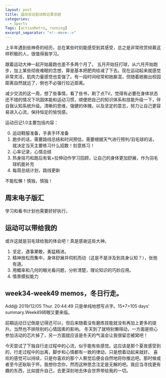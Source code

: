 ```yaml
---
layout: post
title: 运动日记启动和记录总结
categories:
  - Sports
Tags: [actionRetro, running]
excerpt_separator: "<!--more-->"
---
```


上半年遇到些神奇的经历，总在某些时刻能感受到其感受，总之是非常欣赏倾慕这样积极的人，很值得我学习。

<!--more-->

跟着运动大神一起开始晨跑也差不多两个月了。
五月开始狂打球，从六月开始跑步，加上某些彻夜难眠的念想，算是基本把肥肉给减了下去。现在运动起来就感觉非常灵活，肌肉力量感觉也变强了。有一段时间经常和她厮混，但随着她搬出校园距离自然就远了，倒也不必强行拉近距离。

减少交流的这一周，想了些事情，看了些书，刷了点TV。觉得有必要在身体状态还不错的情况下巩固体能和运动习惯，顺便把自己的知识体系和技能升级一下，伴自我认知系统升级。清晰的思维，强健的体魄，以及坚定的意志，努力让自己更容易进入心流，保持恒定的愉悦感。

运动日记1.0主要包括内容：

0. 运动鞋服准备，手表手环准备
1. 跑步的话，需要路线总结和时间预估，需要根据天气进行预判/羽毛球的话，就决定当天主要练习什么招数！刻意练习！
2. 心率记录，心情总结
3. 热身技巧和跑后有氧+拉伸动作学习回顾，让自己的身体更加舒展，作为羽毛球机能补充
4. 每周总结计划，路线更新

不能松懈！慎独，慎独！

## 周末电子版汇

学习和看书计划也需要好好执行，

## 运动可以带给我的

或许这就是羽毛球给我的体会吧！真是感谢这些大神。
1. 坚定，遇事果敢，勇猛精进。
2. 精神放松而集中，身体舒展并伺机而动（这是不是涉及到具身认知？），张弛有道。
3. 用概率和几何的眼光看问题，分析清楚，理论知识的巧妙应用。
4. 情景模拟能力




## week34-week49 memos，冬日行走。
Add@ 2019/12/05 Thur. 20:44:49
只是单纯地想写点字。15*7=105 days' summary.Week49转眼又要来临。

前期运动日记倒是记得还可以，但后来随着没有磨炼技能就没有再加上更多的提升。当然也不排除别的心情因素的影响。
冬天到了就特别懒得动，一方面是担心参加活动的芯片掉了，另一方面就应该是冬天的气温会让我很留恋被窝吧！

今天尝试了下独自行走过程中的心流，似乎能有些感觉。这应该是那个夏夜感受到的，行走过程中的出离，脚步和心情都有一致的律动，只是想着动起来就好。
喜欢的感觉可以持续，只是你喜欢的那个人察觉后便会自然地将你推远吧。那时候或者至今还耿耿于怀。我想你念你，然而这种思念注定是无解的吧。我应当寻找更有趣的东西，比如提升自己，去更深刻地去体会世界带给我的一切。

